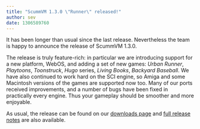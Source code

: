 ```yaml
---
title: "ScummVM 1.3.0 \"Runner\" released!"
author: sev
date: 1306589760
---
```


It has been longer than usual since the last release. Nevertheless the team is happy to announce the release of ScummVM 1.3.0.

The release is truly feature-rich: in particular we are introducing support for a new platform, WebOS, and adding a set of new games: *Urban Runner*, *Playtoons*, *Toonstruck*, *Hugo* series, *Living Books*, *Backyard Baseball*. We have also continued to work hard on the SCI engine, so Amiga and some Macintosh versions of the games are supported now too. Many of our ports received improvements, and a number of bugs have been fixed in practically every engine. Thus your gameplay should be smoother and more enjoyable.

As usual, the release can be found on our [downloads page](/downloads/) and [full release notes](https://downloads.scummvm.org/frs/scummvm/1.3.0/ReleaseNotes) are also available.
